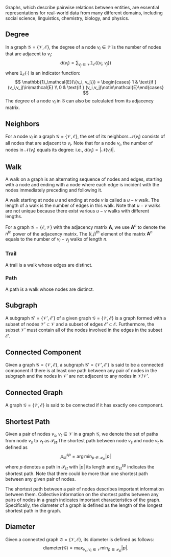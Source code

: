 Graphs, which describe pairwise relations between entities, are essential representations for real-world data from many different domains, including social science, linguistics, chemistry, biology, and physics. 
## Degree
In a graph $\mathcal{G} = \{\mathcal{V,E}\}$, the degree of a node $v_i\in\mathcal{V}$ is the number of nodes that are adjacent to $v_i$: $$ d(v_i) = \sum_{v_j\in\mathcal{V}}\mathbb{1}_\mathcal{E}(\{v_i, v_j\})$$ where $\mathbb{1}_\mathcal{E}(\cdot)$ is an indicator function: $$ \mathbb{1}_\mathcal{E}(\{v_i, v_j\}) = \begin{cases} 1 & \text{if } (v_i,v_j)\in\mathcal{E} \\ 0 & \text{if } (v_i,v_j)\notin\mathcal{E}\end{cases} $$ The degree of a node $v_i$ in $\mathcal{G}$ can also be calculated from its adjacency matrix.
## Neighbors
For a node $v_i$ in a graph $\mathcal{G} = \{\mathcal{V,E}\}$, the set of its neighbors $\mathcal{N}(v_i)$ consists of all nodes that are adjacent to $v_i$. Note that for a node $v_i$, the number of nodes in $\mathcal{N}(v_i)$ equals its degree: i.e., $d(v_i) = |\mathcal{N}(v_i)|$.
## Walk
A walk on a graph is an alternating sequence of nodes and edges, starting with a node and ending with a node where each edge is incident with the nodes immediately preceding and following it.

A walk starting at node $u$ and ending at node $v$ is called a $u-v$ walk. The length of a walk is the number of edges in this walk. Note that $u-v$ walks are not unique because there exist various $u-v$ walks with different lengths.

For a graph $\mathcal{G} = \{\mathcal{E,V}\}$ with the adjacency matrix $\textbf{A}$, we use $\textbf{A}^n$ to denote the $n^{th}$ power of the adjacency matrix. The $(i,j)^{th}$ element of the matrix $\textbf{A}^n$ equals to the number of $v_i-v_j$ walks of length $n$.
### Trail
A trail is a walk whose edges are distinct.
### Path
A path is a walk whose nodes are distinct.
## Subgraph
A subgraph $\mathcal{G}' = \{\mathcal{V',E'}\}$ of a given graph $\mathcal{G} = \{\mathcal{V,E}\}$ is a graph formed with a subset of nodes $\mathcal{V'}\subset\mathcal{V}$ and a subset of edges $\mathcal{E'}\subset\mathcal{E}$. Furthermore, the subset $\mathcal{V}'$ must contain all of the nodes involved in the edges in the subset $\mathcal{E}'$.
## Connected Component
Given a graph $\mathcal{G} = \{\mathcal{V,E}\}$, a subgraph $\mathcal{G}' = \{\mathcal{V',E'}\}$ is said to be a connected component if there is at least one path between any pair of nodes in the subgraph and the nodes in $\mathcal{V}'$ are not adjacent to any nodes in $\mathcal{V}/\mathcal{V'}$.
## Connected Graph
A graph $\mathcal{G} = \{\mathcal{V,E}\}$ is said to be connected if it has exactly one component.
## Shortest Path
Given a pair of nodes $v_s,v_t\in\mathcal{V}$ in a graph $\mathcal{G}$, we denote the set of paths from node $v_s$ to $v_t$ as $\mathcal{P}_{st}.$The shortest path between node $v_s$ and node $v_t$ is defined as $$ p_{st}^{sp} = \arg \min_{p\in\mathcal{P}_{st}}|p|$$where $p$ denotes a path in $\mathcal{P}_{st}$ with $|p|$ its length and $p_{st}^{sp}$ indicates the shortest path. Note that there could be more than one shortest path between any given pair of nodes.

The shortest path between a pair of nodes describes important information between them. Collective information on the shortest paths between any pairs of nodes in a graph indicates important characteristics of the graph. Specifically, the diameter of a graph is defined as the length of the longest shortest path in the graph.
## Diameter
Given a connected graph $\mathcal{G} = \{\mathcal{V,E}\}$, its diameter is defined as follows:$$\text{diameter}(\mathcal{G}) = \max_{v_s,v_t\in\mathcal{V}}\min_{p\in\mathcal{P}_{st}}|p|.$$


